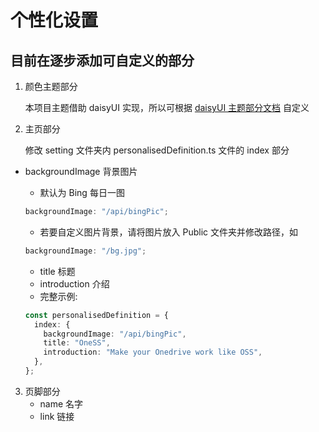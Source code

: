 # 个性化设置

## 目前在逐步添加可自定义的部分

1. 颜色主题部分

   本项目主题借助 daisyUI 实现，所以可根据 [daisyUI 主题部分文档](https://daisyui.com/docs/themes/) 自定义

2. 主页部分

   修改 setting 文件夹内 personalisedDefinition.ts 文件的 index 部分

- backgroundImage 背景图片

    - 默认为 Bing 每日一图

  ```ts
  backgroundImage: "/api/bingPic";
  ```

    - 若要自定义图片背景，请将图片放入 Public 文件夹并修改路径，如

  ```ts
  backgroundImage: "/bg.jpg";
  ```

    - title 标题
    - introduction 介绍
    - 完整示例:

  ```ts
  const personalisedDefinition = {
    index: {
      backgroundImage: "/api/bingPic",
      title: "OneSS",
      introduction: "Make your Onedrive work like OSS",
    },
  };
  ```

3. 页脚部分
    - name 名字
    - link 链接